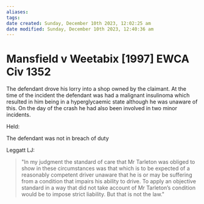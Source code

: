 ```yaml
---
aliases: 
tags: 
date created: Sunday, December 10th 2023, 12:02:25 am
date modified: Sunday, December 10th 2023, 12:40:36 am
---
```


# Mansfield v Weetabix [1997] EWCA Civ 1352

The defendant drove his lorry into a shop owned by the claimant. At the time of the incident the defendant was had a malignant insulinoma which resulted in him being in a hyperglycaemic state although he was unaware of this. On the day of the crash he had also been involved in two minor incidents.  

  

Held:  

  

The defendant was not in breach of duty  

  

Leggatt LJ:

> "In my judgment the standard of care that Mr Tarleton was obliged to show in these circumstances was that which is to be expected of a reasonably competent driver unaware that he is or may be suffering from a condition that impairs his ability to drive. To apply an objective standard in a way that did not take account of Mr Tarleton’s condition would be to impose strict liability. But that is not the law."
